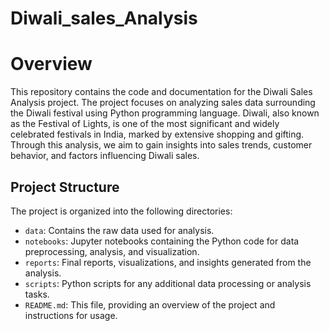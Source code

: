 # Diwali_sales_Analysis
# Overview

This repository contains the code and documentation for the Diwali Sales Analysis project. The project focuses on analyzing sales data surrounding the Diwali festival using Python programming language. Diwali, also known as the Festival of Lights, is one of the most significant and widely celebrated festivals in India, marked by extensive shopping and gifting. Through this analysis, we aim to gain insights into sales trends, customer behavior, and factors influencing Diwali sales.

## Project Structure

The project is organized into the following directories:

- `data`: Contains the raw data used for analysis.
- `notebooks`: Jupyter notebooks containing the Python code for data preprocessing, analysis, and visualization.
- `reports`: Final reports, visualizations, and insights generated from the analysis.
- `scripts`: Python scripts for any additional data processing or analysis tasks.
- `README.md`: This file, providing an overview of the project and instructions for usage.



